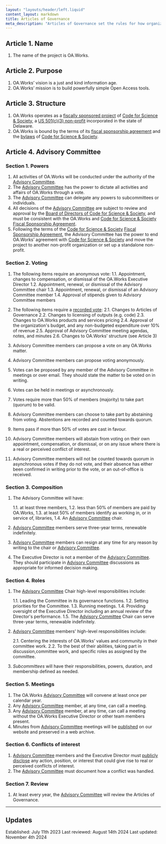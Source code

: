 ```yaml
---
layout: "layouts/header/left.liquid"
content_layout: markdown
title: Articles of Governance
meta_description: "Articles of Governance set the rules for how organizations like ours are run."
---
```


## Article 1. Name

1. The name of the project is OA.Works.

## Article 2. Purpose

1. OA.Works’ vision is a just and kind information age.
2. OA.Works’ mission is to build powerfully simple Open Access tools.

## Article 3. Structure

1. OA.Works operates as a [fiscally sponsored project](https://r.oa.works/about-fsp) of [Code for Science & Society](https://www.codeforsociety.org/), a [US 501(c)(3) non-profit](http://r.oa.works/501(c)(3)) incorporated in the state of Delaware. 
2. OA.Works is bound by the terms of its [fiscal sponsorship agreement](https://r.oa.works/fsp-agreement) and the [bylaws](http://r.oa.works/css-bylaws) of [Code for Science & Society](https://www.codeforsociety.org/).

## Article 4. Advisory Committee

### Section 1. Powers

1. All activities of OA.Works will be conducted under the authority of the [Advisory Committee](https://r.oa.works/advisory-committee/).
2. The [Advisory Committee](https://r.oa.works/advisory-committee/) has the power to dictate all activities and affairs of OA.Works through a vote. 
3. The [Advisory Committee](https://r.oa.works/advisory-committee/) can delegate any powers to subcommittees or individuals.
4. All decisions of the [Advisory Committee](https://r.oa.works/advisory-committee/) are subject to review and approval by the [Board of Directors of Code for Science & Society](http://r.oa.works/css-board), and must be consistent with the OA.Works and [Code for Science & Society](https://www.codeforsociety.org/) [Fiscal Sponsorship Agreement](https://r.oa.works/fsp-agreement).
5. Following the terms of the [Code for Science & Society](https://www.codeforsociety.org/) [Fiscal Sponsorship Agreement](https://r.oa.works/fsp-agreement), the Advisory Committee has the power to end OA.Works’ agreement with [Code for Science & Society](https://www.codeforsociety.org/) and move the project to another non-profit organization or set up a standalone non-profit.

### Section 2. Voting

1. The following items require an anonymous vote:
    1.1. Appointment, changes to compensation, or dismissal of the OA.Works Executive Director
    1.2. Appointment, renewal, or dismissal of the Advisory Committee chair
    1.3. Appointment, renewal, or dismissal of an Advisory Committee member
    1.4. Approval of stipends given to Advisory Committee members

2. The following items require a [recorded vote](https://r.oa.works/recorded-vote):
   2.1. Changes to Articles of Governance
   2.2. Changes to licensing of outputs (e.g. code)
   2.3. Changes to OA.Works products and services pricing
   2.4. Approval of the organization's budget, and any non-budgeted expenditure over 10% of revenue
   2.5. Approval of Advisory Committee meeting agendas, notes, and minutes
   2.6. Changes to OA.Works’ structure (see Article 3)

3. Advisory Committee members can propose a vote on any OA.Works matter.
4. Advisory Committee members can propose voting anonymously.
5. Votes can be proposed by any member of the Advisory Committee in meetings or over email. They should state the matter to be voted on in writing.
6. Votes can be held in meetings or asynchronously.
7. Votes require more than 50% of members (majority) to take part (quorum) to be valid.
8. Advisory Committee members can choose to take part by abstaining from voting. Abstentions are recorded and counted towards quorum.
9. Items pass if more than 50% of votes are cast in favour.
10. Advisory Committee members will abstain from voting on their own appointment, compensation, or dismissal, or on any issue where there is a real or perceived conflict of interest.
11. Advisory Committee members will not be counted towards quorum in asynchronous votes if they do not vote, and their absence has either been confirmed in writing prior to the vote, or an out-of-office is received.

### Section 3. Composition

1. The Advisory Committee will have:

   1.1. at least three members,
   1.2. less than 50% of members are paid by OA.Works,
   1.3. at least 50% of members identify as working in, or in service of, libraries,
   1.4. An [Advisory Committee](https://r.oa.works/advisory-committee/) chair.
2. [Advisory Committee](https://r.oa.works/advisory-committee/) members serve three-year terms, renewable indefinitely.
3. [Advisory Committee](https://r.oa.works/advisory-committee/) members can resign at any time for any reason by writing to the chair or [Advisory Committee](https://r.oa.works/advisory-committee/).
4. The Executive Director is not a member of the [Advisory Committee](https://r.oa.works/advisory-committee/). They should participate in [Advisory Committee](https://r.oa.works/advisory-committee/) discussions as appropriate for informed decision making.

### Section 4. Roles

1. The [Advisory Committee](https://r.oa.works/advisory-committee/) Chair high-level responsibilities include:

    1.1. Leading the Committee in its governance functions.
    1.2. Setting priorities for the Committee.
    1.3. Running meetings.
    1.4. Providing oversight of the Executive Director including an annual review of the Director's performance.
    1.5. The [Advisory Committee](https://r.oa.works/advisory-committee/) Chair can serve three-year terms, renewable indefinitely.

2. [Advisory Committee](https://r.oa.works/advisory-committee/) members' high-level responsibilities include:

    2.1. Centering the interests of OA.Works’ values and community in their committee work.
    2.2. To the best of their abilities, taking part in discussion,committee work, and specific roles as assigned by the committee.

3. _Subcommittees_ will have their responsibilities, powers, duration, and membership defined as needed.

### Section 5. Meetings

1. The OA.Works [Advisory Committee](https://r.oa.works/advisory-committee/) will convene at least once per calendar year.
2. Any [Advisory Committee](https://r.oa.works/advisory-committee/) member, at any time, can call a meeting.
3. Any [Advisory Committee](https://r.oa.works/advisory-committee/) member, at any time, can call a meeting without the OA.Works Executive Director or other team members present.
4. Minutes from [Advisory Committee](https://r.oa.works/advisory-committee/) meetings will be [published](https://r.oa.works/minutes) on our website and preserved in a web archive.

### Section 6. Conflicts of interest

1. [Advisory Committee](https://r.oa.works/advisory-committee/) members and the Executive Director must [publicly disclose](https://r.oa.works/coi) any action, position, or interest that could give rise to real or perceived conflicts of interest.
2. The [Advisory Committee](https://r.oa.works/advisory-committee/) must document how a conflict was handled.

### Section 7. Review

1. At least every year, the [Advisory Committee](https://r.oa.works/advisory-committee/) will review the Articles of Governance.

---

## Updates
Established: July 11th 2023
Last reviewed: August 14th 2024
Last updated: November 4th 2024
